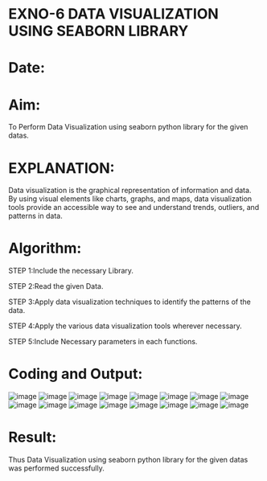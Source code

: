 # EXNO-6  DATA VISUALIZATION USING SEABORN LIBRARY
# Date:

# Aim:
  To Perform Data Visualization using seaborn python library for the given datas.

# EXPLANATION:
Data visualization is the graphical representation of information and data. By using visual elements like charts, graphs, and maps, data visualization tools provide an accessible way to see and understand trends, outliers, and patterns in data.

# Algorithm:
STEP 1:Include the necessary Library.

STEP 2:Read the given Data.

STEP 3:Apply data visualization techniques to identify the patterns of the data.

STEP 4:Apply the various data visualization tools wherever necessary.

STEP 5:Include Necessary parameters in each functions.

# Coding and Output:

 ![image](https://github.com/smriti1910/EXNO-6-DS/assets/133334803/56593113-01d0-4963-894c-4b1b30a788ef)
![image](https://github.com/smriti1910/EXNO-6-DS/assets/133334803/969f794e-43c1-4e8d-8623-2598715ab478)
![image](https://github.com/smriti1910/EXNO-6-DS/assets/133334803/a8e78f2f-aa92-42b9-a1ec-b830e8fd3200)
![image](https://github.com/smriti1910/EXNO-6-DS/assets/133334803/bc8e626c-0e07-4917-99e3-132fa20c265f)
![image](https://github.com/smriti1910/EXNO-6-DS/assets/133334803/1c30831b-cdda-43ce-86c4-dd70d8052920)
![image](https://github.com/smriti1910/EXNO-6-DS/assets/133334803/b683fe01-6122-4cdd-86b5-4ee102c45f87)
![image](https://github.com/smriti1910/EXNO-6-DS/assets/133334803/07dae9b0-b8cb-41b3-afa1-19d99d668a4c)
![image](https://github.com/smriti1910/EXNO-6-DS/assets/133334803/dda86db7-da13-45ea-9688-e488d337696e)
![image](https://github.com/smriti1910/EXNO-6-DS/assets/133334803/6986e489-697c-4549-9c6a-591f98c17b6e)
![image](https://github.com/smriti1910/EXNO-6-DS/assets/133334803/6b9beefb-166d-487b-8573-de165e603434)
![image](https://github.com/smriti1910/EXNO-6-DS/assets/133334803/c725048e-b7cf-4efa-ac24-2150b4abeaaa)
![image](https://github.com/smriti1910/EXNO-6-DS/assets/133334803/dcf6a105-1dbd-40f8-9125-112ec3c241ee)
![image](https://github.com/smriti1910/EXNO-6-DS/assets/133334803/3a7a8c5b-c3ca-4a3f-be12-66bedb16c3e5)
![image](https://github.com/smriti1910/EXNO-6-DS/assets/133334803/4c70b3b6-7d2b-4257-bf9a-7bf8acb0cd73)
![image](https://github.com/smriti1910/EXNO-6-DS/assets/133334803/4d3b7618-252a-4b7b-ad0e-1a8bbff26a0f)
![image](https://github.com/smriti1910/EXNO-6-DS/assets/133334803/bd22cbc2-4360-4bc6-b02a-27cb48db57e5)


# Result:
 Thus Data Visualization using seaborn python library for the given datas was performed successfully.
